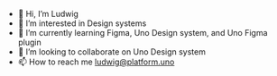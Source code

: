 - 👋 Hi, I’m Ludwig
- 👀 I’m interested in Design systems
- 🌱 I’m currently learning Figma, Uno Design system, and Uno Figma plugin
- 💞️ I’m looking to collaborate on Uno Design system
- 📫 How to reach me ludwig@platform.uno

<!---
NVLudwig/NVLudwig is a ✨ special ✨ repository because its `README.md` (this file) appears on your GitHub profile.
You can click the Preview link to take a look at your changes.
--->
